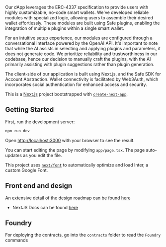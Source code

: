 Our dApp leverages the ERC-4337 specification to provide users with highly customizable, no-code smart wallets. We've developed reliable modules with specialized logic, allowing users to assemble their desired wallet effortlessly. These modules are built using Safe plugins, enabling the integration of multiple plugins within a single smart wallet.

For an intuitive setup experience, our modules are configured through a conversational interface powered by the OpenAI API. It's important to note that while the AI assists in selecting and applying plugins and parameters, it does not generate code. We prioritize reliability and trustworthiness in our codebase, hence our decision to manually craft the plugins, with the AI primarily assisting with plugin suggestions rather than plugin generation.

The client-side of our application is built using Next.js, and the Safe SDK for Account Abstraction. Wallet connectivity is facilitated by Web3Auth, which incorporates social authentication for enhanced access and security.

This is a [Next.js](https://nextjs.org/) project bootstrapped with [`create-next-app`](https://github.com/vercel/next.js/tree/canary/packages/create-next-app).

## Getting Started

First, run the development server:

```bash
npm run dev
```

Open [http://localhost:3000](http://localhost:3000) with your browser to see the result.

You can start editing the page by modifying `app/page.tsx`. The page auto-updates as you edit the file.

This project uses [`next/font`](https://nextjs.org/docs/basic-features/font-optimization) to automatically optimize and load Inter, a custom Google Font.

## Front end and design

An extensive detail of the design roadmap can be found [here](https://www.figma.com/file/PknHeh0O0sEvKpYRMhJ0QR/Kandinsky---ETH-Global-Hackathon?type=design&node-id=13%3A1991&mode=design&t=G1llCpCXW0oiCect-1)

- NextJS Docs can be found [here](https://nextjs.org/docs)

## Foundry

For deploying the contracts, go into the `contracts` folder to read the `Foundry` commands
